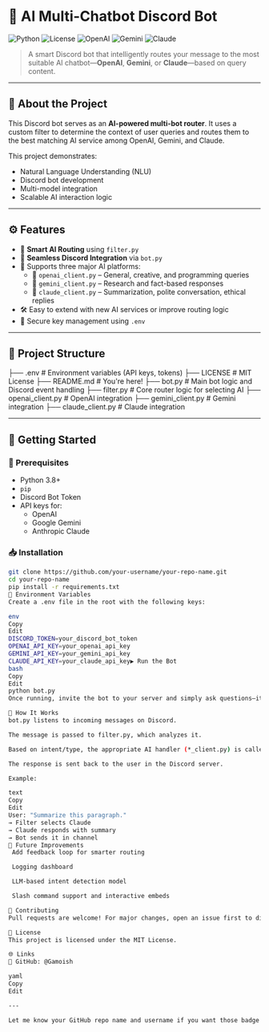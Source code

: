 # 🤖 AI Multi-Chatbot Discord Bot

![Python](https://img.shields.io/badge/Python-3.8%2B-blue.svg)
![License](https://img.shields.io/github/license/your-username/your-repo-name.svg)
![OpenAI](https://img.shields.io/badge/OpenAI-Integrated-success)
![Gemini](https://img.shields.io/badge/Gemini-Enabled-brightgreen)
![Claude](https://img.shields.io/badge/Claude-Connected-yellowgreen)

> A smart Discord bot that intelligently routes your message to the most suitable AI chatbot—**OpenAI**, **Gemini**, or **Claude**—based on query content.

---

## 📌 About the Project

This Discord bot serves as an **AI-powered multi-bot router**. It uses a custom filter to determine the context of user queries and routes them to the best matching AI service among OpenAI, Gemini, and Claude.

This project demonstrates:
- Natural Language Understanding (NLU)
- Discord bot development
- Multi-model integration
- Scalable AI interaction logic

---

## ⚙️ Features

- 🔁 **Smart AI Routing** using `filter.py`
- 💬 **Seamless Discord Integration** via `bot.py`
- 🤝 Supports three major AI platforms:
  - 🧠 `openai_client.py` – General, creative, and programming queries
  - 🧾 `gemini_client.py` – Research and fact-based responses
  - 📘 `claude_client.py` – Summarization, polite conversation, ethical replies
- 🛠️ Easy to extend with new AI services or improve routing logic
- 🔐 Secure key management using `.env`

---

## 🧾 Project Structure

├── .env # Environment variables (API keys, tokens)
├── LICENSE # MIT License
├── README.md # You're here!
├── bot.py # Main bot logic and Discord event handling
├── filter.py # Core router logic for selecting AI
├── openai_client.py # OpenAI integration
├── gemini_client.py # Gemini integration
├── claude_client.py # Claude integration

---

## 🚀 Getting Started

### 🔧 Prerequisites
- Python 3.8+
- `pip`
- Discord Bot Token
- API keys for:
  - OpenAI
  - Google Gemini
  - Anthropic Claude

### 📥 Installation

```bash
git clone https://github.com/your-username/your-repo-name.git
cd your-repo-name
pip install -r requirements.txt
🔐 Environment Variables
Create a .env file in the root with the following keys:

env
Copy
Edit
DISCORD_TOKEN=your_discord_bot_token
OPENAI_API_KEY=your_openai_api_key
GEMINI_API_KEY=your_gemini_api_key
CLAUDE_API_KEY=your_claude_api_key▶️ Run the Bot
bash
Copy
Edit
python bot.py
Once running, invite the bot to your server and simply ask questions—it’ll route them to the best-suited AI.

🧠 How It Works
bot.py listens to incoming messages on Discord.

The message is passed to filter.py, which analyzes it.

Based on intent/type, the appropriate AI handler (*_client.py) is called.

The response is sent back to the user in the Discord server.

Example:

text
Copy
Edit
User: "Summarize this paragraph."
→ Filter selects Claude
→ Claude responds with summary
→ Bot sends it in channel
🧩 Future Improvements
 Add feedback loop for smarter routing

 Logging dashboard

 LLM-based intent detection model

 Slash command support and interactive embeds

🤝 Contributing
Pull requests are welcome! For major changes, open an issue first to discuss your proposal.

📜 License
This project is licensed under the MIT License.

🌐 Links
🐙 GitHub: @Gamoish

yaml
Copy
Edit

---

Let me know your GitHub repo name and username if you want those badge links and URLs made live. Want a logo or thumbnail too? I can generate one for your README banner.







